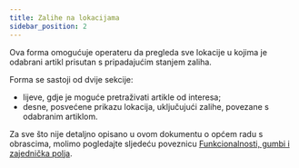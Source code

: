 ```yaml
---
title: Zalihe na lokacijama
sidebar_position: 2
---
```


Ova forma omogućuje operateru da pregleda sve lokacije u kojima je odabrani artikl prisutan s pripadajućim stanjem zaliha.

Forma se sastoji od dvije sekcije:

- lijeve, gdje je moguće pretraživati artikle od interesa;  
- desne, posvećene prikazu lokacija, uključujući zalihe, povezane s odabranim artiklom.

Za sve što nije detaljno opisano u ovom dokumentu o općem radu s obrascima, molimo pogledajte sljedeću poveznicu [Funkcionalnosti, gumbi i zajednička polja](/docs/guide/common).
